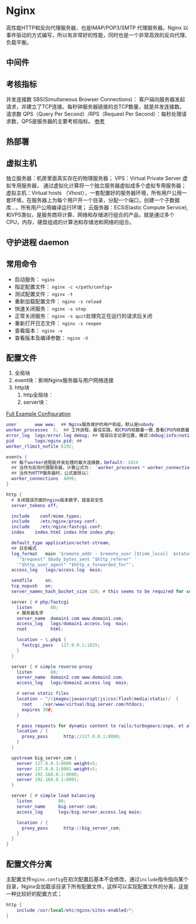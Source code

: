 # Nginx

高性能HTTP和反向代理服务器，也是IMAP/POP3/SMTP 代理服务器。Nginx 以事件驱动的方式编写，所以有非常好的性能，同时也是一个非常高效的反向代理、负载平衡。

## 中间件

## 考核指标

并发连接数 SBS(Simultaneous Browser Connections)： 客户端向服务器发起请求，并建立了TCP连接。每秒钟服务器链接的总TCP数量，就是并发连接数。
请求数 QPS（Query Per Second）/RPS（Request Per Second）：每秒处理请求数，QPS是服务器的主要考核指标。
[参考](https://xin.moe/sbc-and-qps/)

## 热部署

## 虚拟主机

独立服务器：机房里面真实存在的物理服务器；
VPS：Virtual Private Server 虚拟专用服务器， 通过虚拟化计算将一个独立服务器虚拟成多个虚拟专用服务器；
虚拟主机：Virtual  hosts （Vhost），一套配置好的服务器环境，所有用户公用一套环境，在服务器上为每个用户开一个目录，分配一个端口，创建一个子数据库...，所有用户公用编译运行环境；
云服务器：ECS(Elastic Compute Service),和VPS类似，是服务商将计算、网络和存储进行组合的产品，就是通过多个CPU，内存，硬盘组成的计算池和存储池和网络的组合。

## 守护进程 daemon

## 常用命令

+ 启动服务： `nginx`
+ 指定配置文件： `nginx -c </path/config>`
+ 测试配置文件： `nginx -t`
+ 重新加载配置文件： `nginx -s reload`
+ 快速关闭服务： `nginx -s stop`
+ 正常关闭服务： `nginx -s quit`处理完正在运行的请求后关闭
+ 重新打开日志文件： `nginx -s reopen`
+ 查看版本： `nginx -v`
+ 查看版本及编译参数： `nginx -V`

## 配置文件

1. 全局块
2. event块：影响Nginx服务器与用户网络连接
3. http块
   1. http全局块：
   2. server块：

[Full Example Configuration](https://www.nginx.com/resources/wiki/start/topics/examples/full/)

``` lua
user       www www;  ## Nginx服务维护的用户和组，默认是nobody
worker_processes  5;  ## 工作进程，最佳实践，和CPU内核数量一致,查看CPU内核数量：sysctl -n hw.ncpu
error_log  logs/error.log debug; ## 错误日志记录位置，模式(debug|info|notice|warn|error|crit)
pid        logs/nginx.pid; ## 
worker_rlimit_nofile 8192;

events {
  ## 每个worker进程能并发处理的最大连接数，Default: 1024
  ## 当作为反向代理服务器，计算公式为： `worker_processes * worker_connections / 4`
  ## 当作为HTTP服务器时，公式是除以2
  worker_connections  4096;  
}

http {
  # 关闭错误页面的nginx版本数字，提高安全性
  server_tokens off;

  include    conf/mime.types;
  include    /etc/nginx/proxy.conf;
  include    /etc/nginx/fastcgi.conf;
  index    index.html index.htm index.php;

  default_type application/octet-stream;
  ## 日志格式
  log_format   main '$remote_addr - $remote_user [$time_local]  $status '
    '"$request" $body_bytes_sent "$http_referer" '
    '"$http_user_agent" "$http_x_forwarded_for"';
  access_log   logs/access.log  main;

  sendfile     on;
  tcp_nopush   on;
  server_names_hash_bucket_size 128; # this seems to be required for some vhosts

  server { # php/fastcgi
    listen       80;
    # 服务器名字
    server_name  domain1.com www.domain1.com;
    access_log   logs/domain1.access.log  main;
    root         html;

    location ~ \.php$ {
      fastcgi_pass   127.0.0.1:1025;
    }
  }

  server { # simple reverse-proxy
    listen       80;
    server_name  domain2.com www.domain2.com;
    access_log   logs/domain2.access.log  main;

    # serve static files
    location ~ ^/(images|javascript|js|css|flash|media|static)/  {
      root    /var/www/virtual/big.server.com/htdocs;
      expires 30d;
    }

    # pass requests for dynamic content to rails/turbogears/zope, et al
    location / {
      proxy_pass      http://127.0.0.1:8080;
    }
  }

  upstream big_server_com {
    server 127.0.0.3:8000 weight=5;
    server 127.0.0.3:8001 weight=5;
    server 192.168.0.1:8000;
    server 192.168.0.1:8001;
  }

  server { # simple load balancing
    listen          80;
    server_name     big.server.com;
    access_log      logs/big.server.access.log main;

    location / {
      proxy_pass      http://big_server_com;
    }
  }
}
```

## 配置文件分离

主配置文件`nginx.config`在初次配置后基本不会修改，通过`include`指令指向某个目录，Nginx会加载该目录下所有配置文件，这样可以实现配置文件的分离，这是一种比较好的配置方式；

``` lua
http {
    include /usr/local/etc/nginx/sites-enabled/*;
}
```
